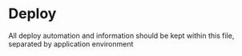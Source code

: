 # Deploy

All deploy automation and information should be kept within this file, separated by application environment